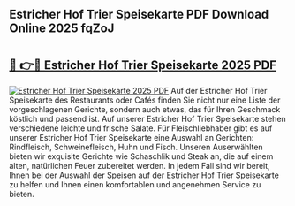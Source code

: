 ## Estricher Hof Trier Speisekarte PDF Download Online 2025 fqZoJ

# <h2><a href="http://gc667o.nevu.top/?p=Estricher+Hof+Trier+Speisekarte">🔗 👉🔴 Estricher Hof Trier Speisekarte 2025 PDF</a></h2>

[![Estricher Hof Trier Speisekarte 2025 PDF](https://i.imgur.com/dBaPXMq.png)](http://gc667o.nevu.top/?p=Estricher+Hof+Trier+Speisekarte)
Auf der Estricher Hof Trier Speisekarte des Restaurants oder Cafés finden Sie nicht nur eine Liste der vorgeschlagenen Gerichte, sondern auch etwas, das für Ihren Geschmack köstlich und passend ist. Auf unserer Estricher Hof Trier Speisekarte stehen verschiedene leichte und frische Salate. Für Fleischliebhaber gibt es auf unserer Estricher Hof Trier Speisekarte eine Auswahl an Gerichten: Rindfleisch, Schweinefleisch, Huhn und Fisch. Unseren Auserwählten bieten wir exquisite Gerichte wie Schaschlik und Steak an, die auf einem alten, natürlichen Feuer zubereitet werden. In jedem Fall sind wir bereit, Ihnen bei der Auswahl der Speisen auf der Estricher Hof Trier Speisekarte zu helfen und Ihnen einen komfortablen und angenehmen Service zu bieten.
